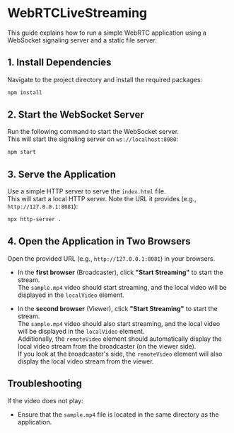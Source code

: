 # WebRTCLiveStreaming

This guide explains how to run a simple WebRTC application using a WebSocket signaling server and a static file server.

## 1. Install Dependencies

Navigate to the project directory and install the required packages:

```bash
npm install
```

## 2. Start the WebSocket Server

Run the following command to start the WebSocket server.  
This will start the signaling server on `ws://localhost:8080`:

```bash
npm start
```

## 3. Serve the Application

Use a simple HTTP server to serve the `index.html` file.  
This will start a local HTTP server. Note the URL it provides (e.g., `http://127.0.0.1:8081`):

```bash
npx http-server .
```

## 4. Open the Application in Two Browsers

Open the provided URL (e.g., `http://127.0.0.1:8081`) in your browsers.

- In the **first browser** (Broadcaster), click **"Start Streaming"** to start the stream.  
  The `sample.mp4` video should start streaming, and the local video will be displayed in the `localVideo` element.

- In the **second browser** (Viewer), click **"Start Streaming"** to start the stream.  
  The `sample.mp4` video should also start streaming, and the local video will be displayed in the `localVideo` element.  
  Additionally, the `remoteVideo` element should automatically display the local video stream from the broadcaster (on the viewer side).  
  If you look at the broadcaster's side, the `remoteVideo` element will also display the local video stream from the viewer.

## Troubleshooting

If the video does not play:

- Ensure that the `sample.mp4` file is located in the same directory as the application.
